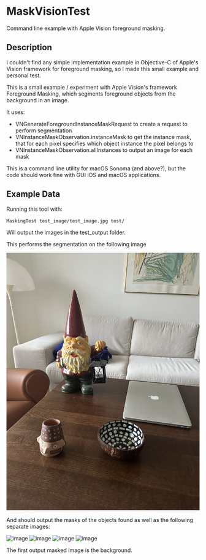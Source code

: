 # MaskVisionTest

Command line example with Apple Vision foreground masking.

## Description

I couldn't find any simple implementation example in Objective-C of Apple's Vision framework for foreground masking, so I made this small example and personal test.  

This is a small example / experiment with Apple Vision's framework Foreground Masking, which segments foreground objects from the background in an image.

It uses:

* VNGenerateForegroundInstanceMaskRequest to create a request to perform segmentation
* VNInstanceMaskObservation.instanceMask to get the instance mask, that for each pixel specifies which object instance the pixel belongs to
* VNInstanceMaskObservation.allInstances to output an image for each mask

This is a command line utility for macOS Sonoma (and above?), but the code should work fine with GUI iOS and macOS applications.

## Example Data

Running this tool with: 

    MaskingTest test_image/test_image.jpg test/
    
Will output the images in the test_output folder.

This performs the segmentation on the following image

![image](test_image/test_image.jpg)

And should output the masks of the objects found as well as the following separate images:

![image](test_image/masked_image_0.png)
![image](test_image/masked_image_1.png)
![image](test_image/masked_image_2.png)
![image](test_image/masked_image_3.png)

The first output masked image is the background.